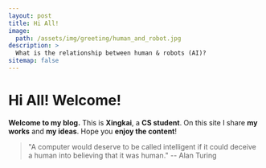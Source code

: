 ```yaml
---
layout: post
title: Hi All!
image: 
  path: /assets/img/greeting/human_and_robot.jpg
description: >
  What is the relationship between human & robots (AI)?
sitemap: false
---
```

# Hi All! Welcome!

**Welcome to my blog.** This is **Xingkai**, a **CS student**. On this site I share **my works** and **my ideas**. Hope you **enjoy the content**!

> "A computer would deserve to be called intelligent if it could deceive a human into believing that it was human." -- Alan Turing